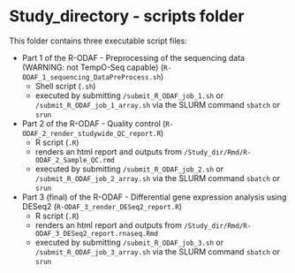 # Study_directory - scripts folder

This folder contains three executable script files:

- Part 1 of the R-ODAF - Preprocessing of the sequencing data (WARNING: not TempO-Seq capable) (`R-ODAF_1_sequencing_DataPreProcess.sh`)
  - Shell script (`.sh`)
  - executed by submitting `/submit_R_ODAF_job_1.sh` or `/submit_R_ODAF_job_1_array.sh` via the SLURM command `sbatch` or `srun`
- Part 2 of the R-ODAF - Quality control (`R-ODAF_2_render_studywide_QC_report.R`)
  - R script (`.R`)
  - renders an html report and outputs from `/Study_dir/Rmd/R-ODAF_2_Sample_QC.rmd`
  - executed by submitting `/submit_R_ODAF_job_2.sh` or `/submit_R_ODAF_job_2_array.sh` via the SLURM command `sbatch` or `srun`
- Part 3 (final) of the R-ODAF - Differential gene expression analysis using DESeq2 (`R-ODAF_3_render_DESeq2_report.R`)
  - R script (`.R`)
  - renders an html report and outputs from `/Study_dir/Rmd/R-ODAF_3_DESeq2_report.rnaseq.Rmd`
  - executed by submitting `/submit_R_ODAF_job_3.sh` or `/submit_R_ODAF_job_3_array.sh` via the SLURM command `sbatch` or `srun`